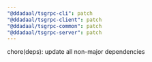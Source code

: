 ```yaml
---
"@ddadaal/tsgrpc-cli": patch
"@ddadaal/tsgrpc-client": patch
"@ddadaal/tsgrpc-common": patch
"@ddadaal/tsgrpc-server": patch
---
```


chore(deps): update all non-major dependencies
